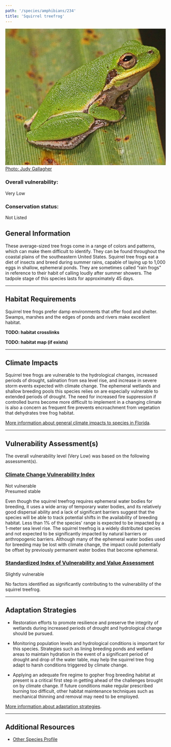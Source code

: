 ```yaml
---
path: '/species/amphibians/234'
title: 'Squirrel treefrog'
---
```


<content-header icon="frogs" title="Squirrel treefrog" subtitle="Hyla squirella"></content-header>

<div id="TopSection">

<div class="header-photo"><img src="234.jpg" alt="Photo for Squirrel treefrog"/>
<figcaption><a href="http://www.flickr.com/photos/52450054@N04/8262963778/" target="_blank" rel="noopener noreferrer">Photo: Judy Gallagher</a></figcaption></div>

<div>

### Overall vulnerability:

<div class="vulnerability vulnerability-low">Very Low</div>

### Conservation status:

Not Listed

</div>
</div>

## General Information

These average-sized tree frogs come in a range of colors and patterns, which can make them difficult to identify.  They can be found throughout the coastal plains of the southeastern United States.  Squirrel tree frogs eat a diet of insects and breed during summer rains, capable of laying up to 1,000 eggs in shallow, ephemeral ponds.  They are sometimes called “rain frogs” in reference to their habit of calling loudly after summer showers.  The tadpole stage of this species lasts for approximately 45 days.

<hr />

## Habitat Requirements



Squirrel tree frogs prefer damp environments that offer food and shelter.  Swamps, marshes and the edges of ponds and rivers make excellent habitat.

**TODO: habitat crosslinks**

**TODO: habitat map (if exists)**

<hr />

## Climate Impacts

Squirrel tree frogs are vulnerable to the hydrological changes, increased periods of drought, salination from sea level rise, and increase in severe storm events expected with climate change.  The ephemeral wetlands and shallow breeding pools this species relies on are especially vulnerable to extended periods of drought. The need for increased fire suppression if controlled burns become more difficult to implement in a changing climate is also a concern as frequent fire prevents encroachment from vegetation that dehydrates tree frog habitat.

[More information about general climate impacts to species in Florida](/impacts/species).



<hr />

## Vulnerability Assessment(s)

The overall vulnerability level (Very Low) was based on the following assessment(s).
#### 
<div class="vulnerability-header">
<h3><a href="/impacts/vulnerability/ccvi">Climate Change Vulnerability Index</a></h3>
<div class="vulnerability vulnerability-not">Not vulnerable <br/> Presumed stable</div>
</div> 

Even though the squirrel treefrog requires ephemeral water bodies for breeding, it uses a wide array of temporary water bodies, and its relatively good dispersal ability and a lack of significant barriers suggest that the species will be able to track potential shifts in the availability of breeding habitat.  Less than 1% of the species' range is expected to be impacted by a 1-meter sea level rise. The squirrel treefrog is a widely distributed species and not expected to be significantly impacted by natural barriers or anthropogenic barriers.    Although many of the ephemeral water bodies used for breeding may be lost with climate change, the impact could potentially be offset by previously permanent water bodies that become ephemeral.

#### 
<div class="vulnerability-header">
<h3><a href="/impacts/vulnerability/sivva/species">Standardized Index of Vulnerability and Value Assessment</a></h3>
<div class="vulnerability vulnerability-slight">Slightly vulnerable</div>
</div> 

No factors identified as significantly contributing to the vulnerability of the squirrel treefrog.


<hr />

## Adaptation Strategies

- Restoration efforts to promote resilience and preserve the integrity of wetlands during increased periods of drought and hydrological change should be pursued.

- Monitoring population levels and hydrological conditions is important for this species.  Strategies such as lining breeding ponds and wetland areas to maintain hydration in the event of a significant period of drought and drop of the water table, may help the squirrel tree frog adapt to harsh conditions triggered by climate change.

- Applying an adequate fire regime to gopher frog breeding habitat at present is a critical first step in getting ahead of the challenges brought on by climate change.  If future conditions make regular prescribed burning too difficult, other habitat maintenance techniques such as mechanical thinning and removal may need to be employed.

[More information about adaptation strategies](/strategies).

<hr />


## Additional Resources

- [Other Species Profile](http://ufwildlife.ifas.ufl.edu/frogs/squirreltreefrog.shtml)
